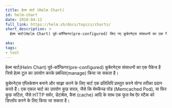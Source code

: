 ```yaml
---
title: हेल्म चार्ट (Helm Chart)
id: helm-chart
date: 2018-04-12
full_link: https://helm.sh/docs/topics/charts/
short_description: >
  हेल्म चार्ट(Helm Chart) पूर्व-कॉन्फ़िगर(pre-configured) किए गए कुबेरनेट्स संसाधनों का एक पैकेज है जिसे हेल्म टूल के माध्यम से प्रबंधित किया जा सकता है।

aka: 
tags:
- tool
---
```

हेल्म चार्ट(Helm Chart) पूर्व-कॉन्फ़िगर(pre-configured) कुबेरनेट्स संसाधनों का एक पैकेज है जिसे हेल्म टूल का उपयोग करके प्रबंधित(manage) किया जा सकता है।

<!--more-->
कुबेरनेट्स एप्लिकेशन बनाने और साझा करने के लिए चार्ट एक प्रतिलिपि प्रस्तुत करने योग्य तरीका प्रदान करते हैं।
एक एकल चार्ट का उपयोग कुछ सरल, जैसे कि मेमकैच्ड पॉड (Memcached Pod), या फिर कुछ जटिल, जैसे HTTP सर्वर, डेटाबेस, कैश (cache) आदि के साथ एक फुल वेब ऐप स्टैक को डिप्लॉय करने के लिए किया जा सकता है।
